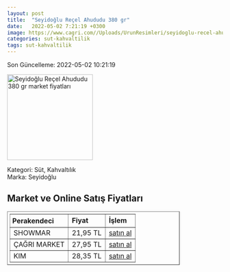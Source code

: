 ```yaml
---
layout: post
title:  "Seyidoğlu Reçel Ahududu 380 gr"
date:   2022-05-02 7:21:19 +0300
image: https://www.cagri.com//Uploads/UrunResimleri/seyidoglu-recel-ahududu-380-gr-44b82b.jpg
categories: sut-kahvaltilik
tags: sut-kahvaltilik
---
```


Son Güncelleme: 2022-05-02 10:21:19

<img src="https://www.cagri.com//Uploads/UrunResimleri/seyidoglu-recel-ahududu-380-gr-44b82b.jpg" width="200" alt="Seyidoğlu Reçel Ahududu 380 gr market fiyatları" />

Kategori: Süt, Kahvaltılık
<br />
Marka: Seyidoğlu

<h2>Market ve Online Satış Fiyatları</h2>

<table border="1" style="padding: 5px;width:80%;">
  <tr>
    <td style="padding: 5px;"><strong>Perakendeci</strong></td>
    <td><strong>Fiyat</strong></td>
    <td><strong>İşlem</strong></td>
  </tr>
  <tr>
              <td title="Showmar">SHOWMAR</td>
              <td>21,95 TL</td>
              <td><a title="Showmar" target="_blank" href="https://www.showmar.com.tr/urun/seyidoglu-recel-385gr-ahududu">satın al</a></td>
            </tr><tr>
              <td title="Çağrı Market">ÇAĞRI MARKET</td>
              <td>27,95 TL</td>
              <td><a title="Çağrı Market" target="_blank" href="https://www.cagri.com/seyidoglu-recel-ahududu-380-gr">satın al</a></td>
            </tr><tr>
              <td title="Kim">KIM</td>
              <td>28,35 TL</td>
              <td><a title="Kim" target="_blank" href="https://www.kimgeldi.com/seyidoglu-recel-380-gr-ahududu">satın al</a></td>
            </tr>
</table>
